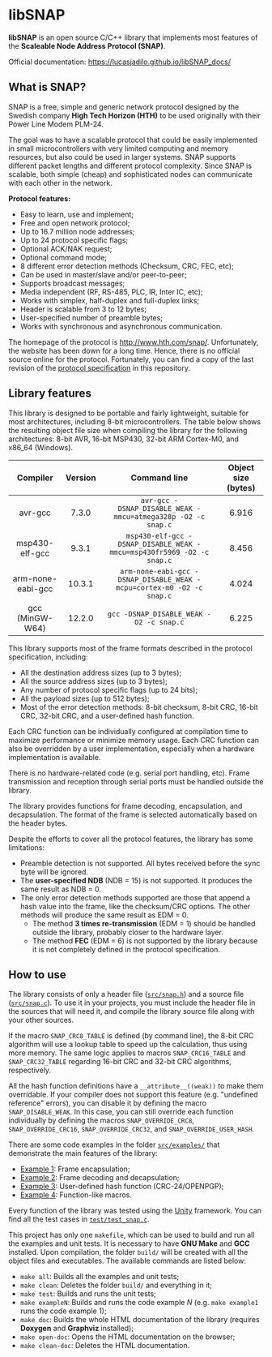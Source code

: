 # libSNAP

**libSNAP** is an open source C/C++ library that implements most features of the
**Scaleable Node Address Protocol (SNAP)**.

Official documentation: https://lucasjadilo.github.io/libSNAP_docs/

## What is SNAP?

SNAP is a free, simple and generic network protocol designed by the Swedish
company **High Tech Horizon (HTH)** to be used originally with their Power Line
Modem PLM-24.

The goal was to have a scalable protocol that could be easily implemented in
small microcontrollers with very limited computing and memory resources, but
also could be used in larger systems. SNAP supports different packet lengths and
different protocol complexity. Since SNAP is scalable, both simple (cheap) and
sophisticated nodes can communicate with each other in the network.

**Protocol features:**
- Easy to learn, use and implement;
- Free and open network protocol;
- Up to 16.7 million node addresses;
- Up to 24 protocol specific flags;
- Optional ACK/NAK request;
- Optional command mode;
- 8 different error detection methods (Checksum, CRC, FEC, etc);
- Can be used in master/slave and/or peer-to-peer;
- Supports broadcast messages;
- Media independent (RF, RS-485, PLC, IR, Inter IC, etc);
- Works with simplex, half-duplex and full-duplex links;
- Header is scalable from 3 to 12 bytes;
- User-specified number of preamble bytes;
- Works with synchronous and asynchronous communication.

The homepage of the protocol is http://www.hth.com/snap/. Unfortunately, the
website has been down for a long time. Hence, there is no official source online
for the protocol. Fortunately, you can find a copy of the last revision of the
[protocol specification](https://github.com/LucasJadilo/libSNAP/blob/main/doc/snap_v1.00_rev1.04.pdf)
in this repository.

## Library features

This library is designed to be portable and fairly lightweight, suitable for
most architectures, including 8-bit microcontrollers. The table below shows the
resulting object file size when compiling the library for the following
architectures: 8-bit AVR, 16-bit MSP430, 32-bit ARM Cortex-M0, and x86_64
(Windows).

| Compiler          | Version | Command line                                                          | Object size (bytes) |
|:-----------------:|:-------:|:---------------------------------------------------------------------:|:-------------------:|
| avr-gcc           | 7.3.0   | `avr-gcc -DSNAP_DISABLE_WEAK -mmcu=atmega328p -O2 -c snap.c`          | 6.916               |
| msp430-elf-gcc    | 9.3.1   | `msp430-elf-gcc -DSNAP_DISABLE_WEAK -mmcu=msp430fr5969 -O2 -c snap.c` | 8.456               |
| arm-none-eabi-gcc | 10.3.1  | `arm-none-eabi-gcc -DSNAP_DISABLE_WEAK -mcpu=cortex-m0 -O2 -c snap.c` | 4.024               |
| gcc (MinGW-W64)   | 12.2.0  | `gcc -DSNAP_DISABLE_WEAK -O2 -c snap.c`                               | 6.225               |

This library supports most of the frame formats described in the protocol
specification, including:
- All the destination address sizes (up to 3 bytes);
- All the source address sizes (up to 3 bytes);
- Any number of protocol specific flags (up to 24 bits);
- All the payload sizes (up to 512 bytes);
- Most of the error detection methods: 8-bit checksum, 8-bit CRC, 16-bit CRC,
32-bit CRC, and a user-defined hash function.

Each CRC function can be individually configured at compilation time to maximize
performance or minimize memory usage. Each CRC function can also be overridden
by a user implementation, especially when a hardware implementation is available.

There is no hardware-related code (e.g. serial port handling, etc). Frame
transmission and reception through serial ports must be handled outside the
library.

The library provides functions for frame decoding, encapsulation, and
decapsulation. The format of the frame is selected automatically based on the
header bytes.

Despite the efforts to cover all the protocol features, the library has some
limitations:
- Preamble detection is not supported. All bytes received before the sync byte
  will be ignored.
- The **user-specified NDB** (NDB = 15) is not supported. It produces the same
  result as NDB = 0.
- The only error detection methods supported are those that append a hash value
  into the frame, like the checksum/CRC options. The other methods will produce
  the same result as EDM = 0.
  - The method **3 times re-transmission** (EDM = 1) should be handled outside
    the library, probably closer to the hardware layer.
  - The method **FEC** (EDM = 6) is not supported by the library because it is
    not completely defined in the protocol specification.

## How to use

The library consists of only a header file ([`src/snap.h`](https://github.com/LucasJadilo/libSNAP/blob/main/src/snap.h))
and a source file ([`src/snap.c`](https://github.com/LucasJadilo/libSNAP/blob/main/src/snap.c)).
To use it in your projects, you must include the header file in the sources that
will need it, and compile the library source file along with your other sources.

If the macro `SNAP_CRC8_TABLE` is defined (by command line), the 8-bit CRC
algorithm will use a lookup table to speed up the calculation, thus using more
memory. The same logic applies to macros `SNAP_CRC16_TABLE` and
`SNAP_CRC32_TABLE` regarding 16-bit CRC and 32-bit CRC algorithms, respectively.

All the hash function definitions have a `__attribute__((weak))` to make them
overridable. If your compiler does not support this feature (e.g. "undefined
reference" errors), you can disable it by defining the macro `SNAP_DISABLE_WEAK`.
In this case, you can still override each function individually by defining the
macros `SNAP_OVERRIDE_CRC8`, `SNAP_OVERRIDE_CRC16`, `SNAP_OVERRIDE_CRC32`, and
`SNAP_OVERRIDE_USER_HASH`.

There are some code examples in the folder [`src/examples/`](https://github.com/LucasJadilo/libSNAP/tree/main/src/examples)
that demonstrate the main features of the library:
- [Example 1](https://github.com/LucasJadilo/libSNAP/blob/main/src/examples/example1.c): Frame encapsulation;
- [Example 2](https://github.com/LucasJadilo/libSNAP/blob/main/src/examples/example2.c): Frame decoding and decapsulation;
- [Example 3](https://github.com/LucasJadilo/libSNAP/blob/main/src/examples/example3.c): User-defined hash function (CRC-24/OPENPGP);
- [Example 4](https://github.com/LucasJadilo/libSNAP/blob/main/src/examples/example4.c): Function-like macros.

Every function of the library was tested using the [Unity](https://github.com/ThrowTheSwitch/Unity)
framework. You can find all the test cases in [`test/test_snap.c`](https://github.com/LucasJadilo/libSNAP/blob/main/test/test_snap.c).

This project has only one `makefile`, which can be used to build and run all
the examples and unit tests. It is necessary to have **GNU Make** and **GCC**
installed. Upon compilation, the folder `build/` will be created with all the
object files and executables. The available commands are listed below:
- `make all`: Builds all the examples and unit tests;
- `make clean`: Deletes the folder `build/` and everything in it;
- `make test`: Builds and runs the unit tests;
- `make exampleN`: Builds and runs the code example *N* (e.g. `make example1`
runs the code example 1);
- `make doc`: Builds the whole HTML documentation of the library (requires
  **Doxygen** and **Graphviz** installed);
- `make open-doc`: Opens the HTML documentation on the browser;
- `make clean-doc`: Deletes the HTML documentation.
